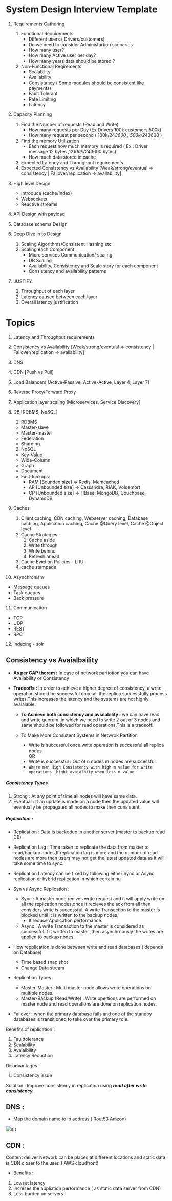 # System Design Interview Template

1. Requirements Gathering
   1. Functional Requirements
      - Different users ( Drivers/customers)
      - Do we need to consider Administartion scenarios
      - How many user?
      - How many Active user per day?
      - How many years data should be stored ?
   2. Non-Functional Reqirements
      - Scalability
      - Availability
      - Consistancy ( Some modules should be consistent like payments)
      - Fault Tolerant
      - Rate Limiting
      - Latency
2. Capacity Planning

   1. Find the Number of requests (Read and Write)
      - How many requests per Day (Ex Drivers 100k customers 500k)
      - How many request per second ( 100k/24*3600 , 500k/24*3600 )
   2. Find the memory Utilization
      - Each request how much memory is required ( Ex : Driver message 12 bytes ,12*100k/24*3600 bytes)
      - How much data stored in cache
   3. Expected Latency and Throughput requirements
   4. Expected Consistency vs Availability [Weak/strong/eventual => consistency | Failover/replication => availability]

3. High level Design
   - Introduce (cache/Index)
   - Websockets
   - Reactive streams
4. API Design with payload
5. Database schema Design
6. Deep Dive in to Design
   1. Scaling Algorithms/Consistent Hashing etc
   2. Scaling each Component
      - Micro services Communication/ scaling
      - DB Scaling
      - Availability, Consistency and Scale story for each component
      - Consistency and availability patterns
7. JUSTIFY
   1. Throughput of each layer
   2. Latency caused between each layer
   3. Overall latency justification

# Topics

1. Latency and Throughput requirements
2. Consistency vs Availability [Weak/strong/eventual => consistency | Failover/replication => availability]
3. DNS
4. CDN [Push vs Pull]
5. Load Balancers [Active-Passive, Active-Active, Layer 4, Layer 7]
6. Reverse Proxy/Forward Proxy
7. Application layer scaling [Microservices, Service Discovery]
8. DB [RDBMS, NoSQL]

   1. RDBMS

   - Master-slave
   - Master-master
   - Federation
   - Sharding

   2. NoSQL

   - Key-Value
   - Wide-Column
   - Graph
   - Document
   - Fast-lookups:
     - RAM [Bounded size] => Redis, Memcached
     - AP [Unbounded size] => Cassandra, RIAK, Voldemort
     - CP [Unbounded size] => HBase, MongoDB, Couchbase, DynamoDB

9. Caches

   1. Client caching, CDN caching, Webserver caching, Database caching, Application caching, Cache @Query level, Cache @Object level
   2. Cache Strategies -
      1. Cache aside
      2. Write through
      3. Write behind
      4. Refresh ahead
   3. Cache Eviction Policies - LRU
   4. cache stampade

10. Asynchronism

- Message queues
- Task queues
- Back pressure

11. Communication

- TCP
- UDP
- REST
- RPC

12. Indexing - solr

## Consistency vs Avaialbaility

- **As per CAP thorem :** In case of network partiotion you can have Availability or Consistency
- **Tradeoffs :** In order to achieve a higher degree of consistency, a write operation should be successful once all the replica successfully process writes.This increases the latency and the systems are not highly avaialable.

  - **To Achieve both consistency and avialability :** we can have read and write quorum ,in which we need to write 2 out of 3 nodes and same should be followed for read operations.This is a tradeoff.

  - To Make More Consistent Systems in Netwrok Partition
    - Write is successful once write operation is successful all replica nodes  
      OR
    - Write is successful : Out of n nodes m nodes are successful.
    - `Where m<n High Consistency with high m value for write operations ,hight avaialbity when less m value `

##### Consistency Types

1. Strong : At any point of time all nodes will have same data.
2. Eventual : If an update is made on a node then the updated value will eventually be propagated all nodes to make then consistent.

##### Replication :

- Replication : Data is backedup in another server.(master to backup read DB)
- Replication Lag : Time taken to replicate the data from master to read/backup nodes,If replication lag is more and the number of read nodes are more then users may not get the latest updated data as it will take some time to sync.

- Replication Latency can be fixed by following either Sync or Async replication or hybrid replication in which certain nu

- Syn vs Async Replication :

  - Sync : A master node recives write request and it will apply write on all the replication nodes,once it recieves the ack from all then considers write is successful. A write Transaction to the master is blocked until it is written to the backup nodes.
    - It reduce Application performance.
  - Async : A write Transaction to the master is considered as successful if it written to master ,then asynchrnously the writes are applied to backup nodes.

- How repplication is done between write and read databases ( depends on Database)

  - Time based snap shot
  - Change Data stream

- Replication Types :
  - Master-Master : Multi master node allows write operations on multiple nodes.
  - Master-Backup (Read/Write) : Write opertions are performed on master node and read operations are done on replication nodes.
- Failover : when the primary database fails and one of the standby databases is transitioned to take over the primary role.

Benefits of replication :

1.  Faulttolerance
2.  Scalability
3.  Avaialbility
4.  Latency Reduction

Disadvantages :

1. Consistency issue

Solution : Improve consistency in replication using **_read after write consistency._**

## DNS :

- Map the domain name to ip address ( Rout53 Amzon)

![alt](https://d1.awsstatic.com/Route53/how-route-53-routes-traffic.8d313c7da075c3c7303aaef32e89b5d0b7885e7c.png)

## CDN :

Content deliver Network can be places at different locations and static data is CDN closer to the user. ( AWS cloudfront)

- Benefits :

1. Lowset latency 
2. Increses the appliation performance ( as static data server from CDN)
3. Less burden on servers


